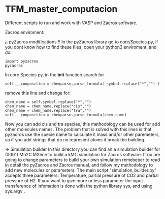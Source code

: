 # TFM_master_computacion
Different scripts to run and work with VASP and Zacros software.

Zacros enviroment:

 ¡¡ pyZacros modifications !!
  In the pyZacros library go to core/Species.py, if you dont know how to find these files, open your python3 enviroment, and do:
  ``` 
  import pyzacros
  pyzacros 
  ```
  In core Species.py, in the __init__ function search for 
  ```
  self.__composition = chemparse.parse_formula( symbol.replace("*","") )
  ```
  remove this line and change for:
  ```
  chem_name = self.symbol.replace("*","")
  chem_name = chem_name.replace("cis","")
  chem_name = chem_name.replace("tra","")
  self.__composition = chemparse.parse_formula(chem_name)
  ```
  Now you can add cis and tra species, this methodology can be used for add other molecules names. The problem that is solved with this lines is that pyzacros use the specie name to calculate it mass and/or other paremeters, so if you add strings that do no represent atoms it break the building.

-> Simulation builder
   In this directory you can find an a simulation builder for (0001) Mo2C MXene to build a kMC simulation for Zacros software. If ou are going to change parameters to build your own simulation remebeber to read in detail the pyZacros and Zacros manual, and follow my methodology to add new molecules or parameters.
   The main script "simulation_builder.py" accepts three parameters: Temperature, partial pressure of CO2 and partial pressure of H2. If you want to give more or less parameter the input transference of infomation is done with the python library sys, and using sys.argv .
  
